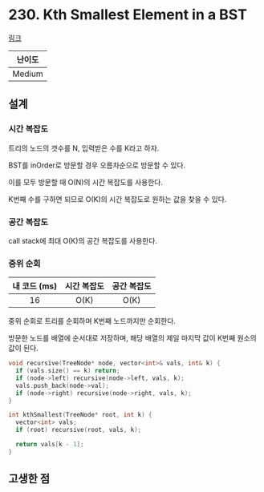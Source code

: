 # 230. Kth Smallest Element in a BST

[링크](https://leetcode.com/problems/kth-smallest-element-in-a-bst/)

| 난이도 |
| :----: |
| Medium |

## 설계

### 시간 복잡도

트리의 노드의 갯수를 N, 입력받은 수를 K라고 하자.

BST를 inOrder로 방문할 경우 오름차순으로 방문할 수 있다.

이를 모두 방문할 때 O(N)의 시간 복잡도를 사용한다.

K번째 수를 구하면 되므로 O(K)의 시간 복잡도로 원하는 값을 찾을 수 있다.

### 공간 복잡도

call stack에 최대 O(K)의 공간 복잡도를 사용한다.

### 중위 순회

| 내 코드 (ms) | 시간 복잡도 | 공간 복잡도 |
| :----------: | :---------: | :---------: |
|      16      |    O(K)     |    O(K)     |

중위 순회로 트리를 순회하며 K번째 노드까지만 순회한다.

방문한 노드를 배열에 순서대로 저장하며, 해당 배열의 제일 마지막 값이 K번째 원소의 값이 된다.

```cpp
void recursive(TreeNode* node, vector<int>& vals, int& k) {
  if (vals.size() == k) return;
  if (node->left) recursive(node->left, vals, k);
  vals.push_back(node->val);
  if (node->right) recursive(node->right, vals, k);
}

int kthSmallest(TreeNode* root, int k) {
  vector<int> vals;
  if (root) recursive(root, vals, k);

  return vals[k - 1];
}
```

## 고생한 점
